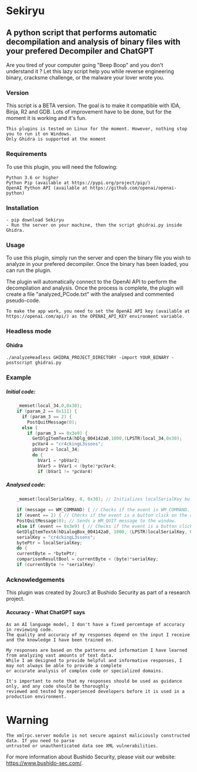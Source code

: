 # Sekiryu
## A python script that performs automatic decompilation and analysis of binary files with your prefered Decompiler and ChatGPT
                                     
Are you tired of your computer going "Beep Boop" and you don't understand it ? Let this lazy script help you while reverse engineering
binary, cracksme challenge, or the malware your lover wrote you.

### Version 
This script is a BETA version. The goal is to make it compatible with IDA, Binja, R2 and GDB. Lots of improvement have to be done, but
for the moment it is working and it's fun.

    This plugins is tested on Linux for the moment. However, nothing stop you to run it on Windows. 
    Only Ghidra is supported at the moment

### Requirements

To use this plugin, you will need the following:

    Python 3.6 or higher
    Python Pip (available at https://pypi.org/project/pip/)
    OpenAI Python API (available at https://github.com/openai/openai-python)

### Installation

    - pip download Sekiryu
    - Run the server on your machine, then the script ghidrai.py inside Ghidra.

### Usage

To use this plugin, simply run the server and open the binary file you wish to analyze in your prefered decompiler. Once the binary has been loaded, you can run the plugin.

The plugin will automatically connect to the OpenAI API to perform the decompilation and analysis. Once the process is complete, the plugin will create a file "analyzed_PCode.txt" with the analysed and commented pseudo-code.

    To make the app work, you need to set the OpenAI API key (available at https://openai.com/api/) as the OPENAI_API_KEY environment variable.

### Headless mode

#### Ghidra

    ./analyzeHeadless GHIDRA_PROJECT_DIRECTORY -import YOUR_BINARY -postscript ghidrai.py


### Example 

##### Initial code:

```c
    _memset(local_34,0,0x30);                                         
    if (param_2 == 0x111) {                                            
      if (param_3 == 2) {                                             
        PostQuitMessage(0);                                        
      else {                    
        if (param_3 == 0x3e9) {                                      
          GetDlgItemTextA(hDlg_004142a0,1000,(LPSTR)local_34,0x30); 
          pcVar4 = "cr4ckingL3ssons";                                           
          pbVar2 = local_34;                                             
          do {                                        
            bVar1 = *pbVar2;                                             
            bVar5 = bVar1 < (byte)*pcVar4;                                         
            if (bVar1 != *pcVar4)
```
            
##### Analysed code:
```c
    _memset(localSerialKey, 0, 0x30); // Initializes localSerialKey buffer with 0.
    
    if (message == WM_COMMAND) { // Checks if the event is WM_COMMAND.
    if (event == 2) { // Checks if the event is a button click on the close button.
    PostQuitMessage(0); // Sends a WM_QUIT message to the window.
    else if (event == 0x3e9) { // Checks if the event is a button click on a button with control ID of 1001.
    GetDlgItemTextA(hDialogBox_004142a0, 1000, (LPSTR)localSerialKey, 0x30);  // Retrieves the text of the control with the given control ID.
    serialKey = "cr4ckingL3ssons";
    bytePtr = localSerialKey;
    do {
    currentByte = *bytePtr;
    comparisonResultBool = currentByte < (byte)*serialKey;
    if (currentByte != *serialKey)
```

### Acknowledgements

This plugin was created by 2ourc3 at Bushido Security as part of a research project. 
    
#### Accuracy - What ChatGPT says

    As an AI language model, I don't have a fixed percentage of accuracy in reviewing code. 
    The quality and accuracy of my responses depend on the input I receive and the knowledge I have been trained on.
      
    My responses are based on the patterns and information I have learned from analyzing vast amounts of text data. 
    While I am designed to provide helpful and informative responses, I may not always be able to provide a complete
    or accurate analysis of complex code or specialized domains.
    
    It's important to note that my responses should be used as guidance only, and any code should be thoroughly 
    reviewed and tested by experienced developers before it is used in a production environment.
    
# Warning
 
    The xmlrpc.server module is not secure against maliciously constructed data. If you need to parse 
    untrusted or unauthenticated data see XML vulnerabilities. 

For more information about Bushido Security, please visit our website: https://www.bushido-sec.com/.

